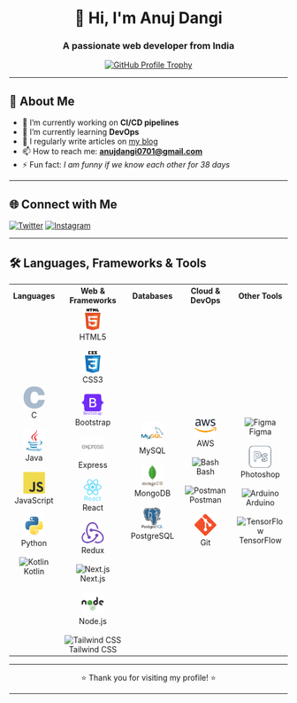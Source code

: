 
<div align="center">

# 👋 Hi, I'm Anuj Dangi

### A passionate web developer from India

[![GitHub Profile Trophy](https://github-profile-trophy.vercel.app/?username=hyper-27)](https://github.com/ryo-ma/github-profile-trophy)

</div>

---

## 🚀 About Me

- 🔭 I’m currently working on **CI/CD pipelines**
- 🌱 I’m currently learning **DevOps**
- 📝 I regularly write articles on [my blog](https://blogging-web-xlq6.onrender.com/)
- 📫 How to reach me: **anujdangi0701@gmail.com**
- ⚡ Fun fact: *I am funny if we know each other for 38 days*

---

## 🌐 Connect with Me

[![Twitter](https://img.shields.io/badge/-Twitter-1DA1F2?logo=twitter&logoColor=white&style=for-the-badge)](https://twitter.com/hyper_2701)
[![Instagram](https://img.shields.io/badge/-Instagram-E4405F?logo=instagram&logoColor=white&style=for-the-badge)](https://instagram.com/_hyper_27)

---

## 🛠️ Languages, Frameworks & Tools

<table>
  <tr>
    <th>Languages</th>
    <th>Web & Frameworks</th>
    <th>Databases</th>
    <th>Cloud & DevOps</th>
    <th>Other Tools</th>
  </tr>
  <tr>
    <td align="center">
      <img src="https://raw.githubusercontent.com/devicons/devicon/master/icons/c/c-original.svg" alt="C" width="40"/><br/>C<br/><br/>
      <img src="https://raw.githubusercontent.com/devicons/devicon/master/icons/java/java-original.svg" alt="Java" width="40"/><br/>Java<br/><br/>
      <img src="https://raw.githubusercontent.com/devicons/devicon/master/icons/javascript/javascript-original.svg" alt="JavaScript" width="40"/><br/>JavaScript<br/><br/>
      <img src="https://raw.githubusercontent.com/devicons/devicon/master/icons/python/python-original.svg" alt="Python" width="40"/><br/>Python<br/><br/>
      <img src="https://www.vectorlogo.zone/logos/kotlinlang/kotlinlang-icon.svg" alt="Kotlin" width="40"/><br/>Kotlin
    </td>
    <td align="center">
      <img src="https://raw.githubusercontent.com/devicons/devicon/master/icons/html5/html5-original-wordmark.svg" alt="HTML5" width="40"/><br/>HTML5<br/><br/>
      <img src="https://raw.githubusercontent.com/devicons/devicon/master/icons/css3/css3-original-wordmark.svg" alt="CSS3" width="40"/><br/>CSS3<br/><br/>
      <img src="https://raw.githubusercontent.com/devicons/devicon/master/icons/bootstrap/bootstrap-plain-wordmark.svg" alt="Bootstrap" width="40"/><br/>Bootstrap<br/><br/>
      <img src="https://raw.githubusercontent.com/devicons/devicon/master/icons/express/express-original-wordmark.svg" alt="Express" width="40"/><br/>Express<br/><br/>
      <img src="https://raw.githubusercontent.com/devicons/devicon/master/icons/react/react-original-wordmark.svg" alt="React" width="40"/><br/>React<br/><br/>
      <img src="https://raw.githubusercontent.com/devicons/devicon/master/icons/redux/redux-original.svg" alt="Redux" width="40"/><br/>Redux<br/><br/>
      <img src="https://cdn.worldvectorlogo.com/logos/nextjs-2.svg" alt="Next.js" width="40"/><br/>Next.js<br/><br/>
      <img src="https://raw.githubusercontent.com/devicons/devicon/master/icons/nodejs/nodejs-original-wordmark.svg" alt="Node.js" width="40"/><br/>Node.js<br/><br/>
      <img src="https://www.vectorlogo.zone/logos/tailwindcss/tailwindcss-icon.svg" alt="Tailwind CSS" width="40"/><br/>Tailwind CSS
    </td>
    <td align="center">
      <img src="https://raw.githubusercontent.com/devicons/devicon/master/icons/mysql/mysql-original-wordmark.svg" alt="MySQL" width="40"/><br/>MySQL<br/><br/>
      <img src="https://raw.githubusercontent.com/devicons/devicon/master/icons/mongodb/mongodb-original-wordmark.svg" alt="MongoDB" width="40"/><br/>MongoDB<br/><br/>
      <img src="https://raw.githubusercontent.com/devicons/devicon/master/icons/postgresql/postgresql-original-wordmark.svg" alt="PostgreSQL" width="40"/><br/>PostgreSQL
    </td>
    <td align="center">
      <img src="https://raw.githubusercontent.com/devicons/devicon/master/icons/amazonwebservices/amazonwebservices-original-wordmark.svg" alt="AWS" width="40"/><br/>AWS<br/><br/>
      <img src="https://www.vectorlogo.zone/logos/gnu_bash/gnu_bash-icon.svg" alt="Bash" width="40"/><br/>Bash<br/><br/>
      <img src="https://www.vectorlogo.zone/logos/getpostman/getpostman-icon.svg" alt="Postman" width="40"/><br/>Postman<br/><br/>
      <img src="https://raw.githubusercontent.com/devicons/devicon/master/icons/git/git-original.svg" alt="Git" width="40"/><br/>Git
    </td>
    <td align="center">
      <img src="https://www.vectorlogo.zone/logos/figma/figma-icon.svg" alt="Figma" width="40"/><br/>Figma<br/><br/>
      <img src="https://raw.githubusercontent.com/devicons/devicon/master/icons/photoshop/photoshop-line.svg" alt="Photoshop" width="40"/><br/>Photoshop<br/><br/>
      <img src="https://cdn.worldvectorlogo.com/logos/arduino-1.svg" alt="Arduino" width="40"/><br/>Arduino<br/><br/>
      <img src="https://www.vectorlogo.zone/logos/tensorflow/tensorflow-icon.svg" alt="TensorFlow" width="40"/><br/>TensorFlow
    </td>
  </tr>
</table>

---

<div align="center">

⭐️ Thank you for visiting my profile! ⭐️

</div>

---
